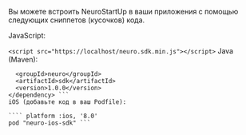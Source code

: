 Вы можете встроить NeuroStartUp в ваши приложения с помощью следующих сниппетов (кусочков) кода.

JavaScript:

``` <script src="https://localhost/neuro.sdk.min.js"></script> ```
Java (Maven):

``` <dependency>
  <groupId>neuro</groupId>
  <artifactId>sdk</artifactId>
  <version>1.0.0</version>
</dependency> ```
iOS (добавьте код в ваш Podfile):

```` platform :ios, '8.0'
pod "neuro-ios-sdk" ```